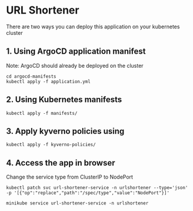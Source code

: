 # URL Shortener

There are two ways you can deploy this application on your kubernetes cluster

## 1. Using ArgoCD application manifest
Note: ArgoCD should already be deployed on the cluster
```
cd argocd-manifests
kubectl apply -f application.yml
```

## 2. Using Kubernetes manifests
```
kubectl apply -f manifests/
```

## 3. Apply kyverno policies using 
```
kubectl apply -f kyverno-policies/
```

## 4. Access the app in browser

Change the service type from ClusterIP to NodePort
```
kubectl patch svc url-shortener-service -n urlshortener --type='json' -p '[{"op":"replace","path":"/spec/type","value":"NodePort"}]'
```

```
minikube service url-shortener-service -n urlshortener
```
